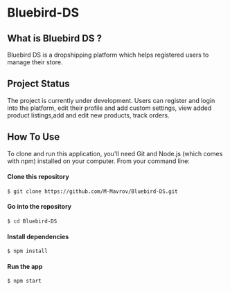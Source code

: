 # Bluebird-DS
## What is Bluebird DS ?

Bluebird DS is a dropshipping platform which helps registered users to manage their store.

## Project Status
 The project is currently under development. Users can register and login into the platform, edit their profile and add custom settings, view added product listings,add and edit new products,  track orders.
 ## How To Use

To clone and run this application, you'll need Git and Node.js (which comes with npm) installed on your computer. From your command line:

#### Clone this repository
`$ git clone https://github.com/M-Mavrov/Bluebird-DS.git`

#### Go into the repository
`$ cd Bluebird-DS`

#### Install dependencies
`$ npm install`

#### Run the app
`$ npm start`
